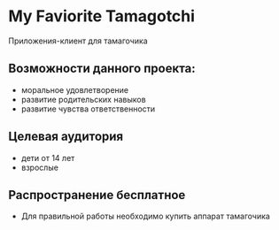 # My Faviorite Tamagotchi
Приложения-клиент для тамагочика

## Возможности данного проекта:
  - моральное удовлетворение
  - развитие родительских навыков
  - развитие чувства ответственности
 ## Целевая аудитория
  - дети от 14 лет
  - взрослые 
 ## Распространение бесплатное
  - Для правильной работы необходимо купить аппарат тамагочика
